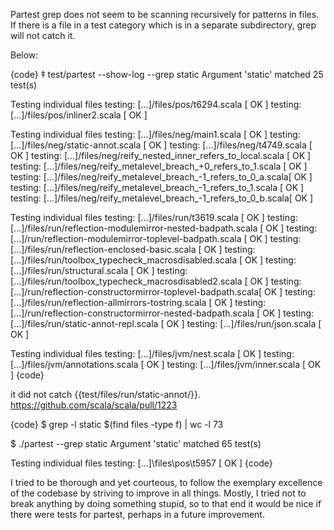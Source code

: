Partest grep does not seem to be scanning recursively for patterns in files.
If there is a file in a test category which is in a separate subdirectory, grep will not catch it.

Below:

{code}
‡ test/partest --show-log --grep static
Argument 'static' matched 25 test(s)

Testing individual files
testing: [...]/files/pos/t6294.scala                                  [  OK  ]
testing: [...]/files/pos/inliner2.scala                               [  OK  ]

Testing individual files
testing: [...]/files/neg/main1.scala                                  [  OK  ]
testing: [...]/files/neg/static-annot.scala                           [  OK  ]
testing: [...]/files/neg/t4749.scala                                  [  OK  ]
testing: [...]/files/neg/reify_nested_inner_refers_to_local.scala     [  OK  ]
testing: [...]/files/neg/reify_metalevel_breach_+0_refers_to_1.scala  [  OK  ]
testing: [...]/files/neg/reify_metalevel_breach_-1_refers_to_0_a.scala[  OK  ]
testing: [...]/files/neg/reify_metalevel_breach_-1_refers_to_1.scala  [  OK  ]
testing: [...]/files/neg/reify_metalevel_breach_-1_refers_to_0_b.scala[  OK  ]

Testing individual files
testing: [...]/files/run/t3619.scala                                  [  OK  ]
testing: [...]/files/run/reflection-modulemirror-nested-badpath.scala [  OK  ]
testing: [...]/run/reflection-modulemirror-toplevel-badpath.scala     [  OK  ]
testing: [...]/files/run/reflection-enclosed-basic.scala              [  OK  ]
testing: [...]/files/run/toolbox_typecheck_macrosdisabled.scala       [  OK  ]
testing: [...]/files/run/structural.scala                             [  OK  ]
testing: [...]/files/run/toolbox_typecheck_macrosdisabled2.scala      [  OK  ]
testing: [...]/run/reflection-constructormirror-toplevel-badpath.scala[  OK  ]
testing: [...]/files/run/reflection-allmirrors-tostring.scala         [  OK  ]
testing: [...]/run/reflection-constructormirror-nested-badpath.scala  [  OK  ]
testing: [...]/files/run/static-annot-repl.scala                      [  OK  ]
testing: [...]/files/run/json.scala                                   [  OK  ]

Testing individual files
testing: [...]/files/jvm/nest.scala                                   [  OK  ]
testing: [...]/files/jvm/annotations.scala                            [  OK  ]
testing: [...]/files/jvm/inner.scala                                  [  OK  ]
{code}

it did not catch {{test/files/run/static-annot/}}.
https://github.com/scala/scala/pull/1223

{code}
$ grep -l static $(find files -type f) | wc -l
73

$ ./partest --grep static 
Argument 'static' matched 65 test(s)

Testing individual files
testing: [...]\files\pos\t5957                                        [  OK  ]
{code}

I tried to be thorough and yet courteous, to follow the exemplary excellence of the codebase by striving to improve in all things.  Mostly, I tried not to break anything by doing something stupid, so to that end it would be nice if there were tests for partest, perhaps in a future improvement.
